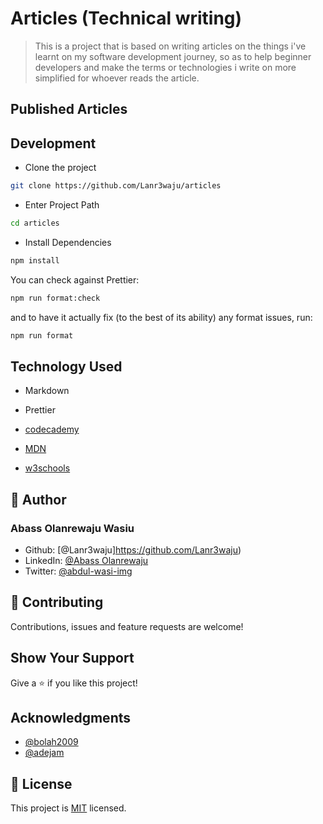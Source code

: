 # Articles (Technical writing)

> This is a project that is based on writing articles on the things i've learnt on my software development journey, so as to help beginner developers and make the terms or technologies i write on more simplified for whoever reads the article.

## Published Articles

## Development

- Clone the project

```bash
git clone https://github.com/Lanr3waju/articles
```

- Enter Project Path

```bash
cd articles
```

- Install Dependencies

```bash
npm install
```

You can check against Prettier:

```bash
npm run format:check
```

and to have it actually fix (to the best of its ability) any format issues, run:

```bash
npm run format
```

## Technology Used

- Markdown

- Prettier

- [codecademy](https://www.codecademy.com/)

- [MDN](https://developer.mozilla.org/)

- [w3schools](https://www.w3schools.com/)

## 👤 Author

### Abass Olanrewaju Wasiu

- Github: [@Lanr3waju]https://github.com/Lanr3waju)
- LinkedIn: [@Abass Olanrewaju](https://www.linkedin.com/in/abass-olanrewaju-abdul-wasi-53883422a/)
- Twitter: [@abdul-wasi-img](https://twitter.com/abdul_wasi_img)

## 🤝 Contributing

Contributions, issues and feature requests are welcome!

## Show Your Support

Give a ⭐️ if you like this project!

## Acknowledgments

- [@bolah2009](http://github.com/bolah2009)
- [@adejam](https://github.com/adejam)
## 📝 License

This project is [MIT](./MIT.md) licensed.
